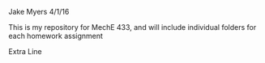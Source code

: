 Jake Myers
4/1/16

This is my repository for MechE 433, and will include individual folders for each homework assignment

Extra Line